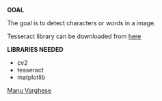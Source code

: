 **GOAL**

The goal is to detect characters or words in a image.

Tesseract library can be downloaded from [here](https://github.com/UB-Mannheim/tesseract/wiki)

**LIBRARIES NEEDED**
- cv2
- tesseract
- matplotlib

<a href="https://github.com/manuvarghese0603">Manu Varghese</a>
